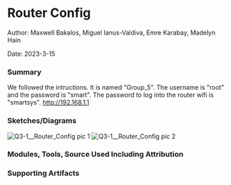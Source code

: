 #  Router Config

Author: Maxwell Bakalos, Miguel Ianus-Valdiva, Emre Karabay, Madelyn Hain

Date: 2023-3-15


### Summary
We followed the intructions. It is named "Group_5". The username is "root" and the password is "smart". The password to log into the router wifi is "smartsys".
http://192.168.1.1

### Sketches/Diagrams
![Q3-1__Router_Config pic 1](https://user-images.githubusercontent.com/114166327/225476251-3da02b1d-71a7-420b-8b21-e2d2d800664f.JPG)
![Q3-1__Router_Config pic 2](https://user-images.githubusercontent.com/114166327/225476254-4330c3bc-8f53-4d13-b044-8ac18762941c.JPG)


### Modules, Tools, Source Used Including Attribution


### Supporting Artifacts

